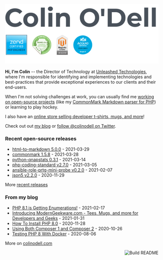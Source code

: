 ![](https://raw.githubusercontent.com/colinodell/colinodell/main/header.png)

**Hi, I'm Colin** -- the Director of Technology at [Unleashed Technologies](https://www.unleashed-technologies.com/), where I'm responsible for identifying and implementing technologies and best-practices that provide exceptional experiences to our clients and their end-users.

When I'm not solving challenges at work, you can usually find me [working on open-source projects](https://www.colinodell.com/projects) (like my [CommonMark Markdown parser for PHP](https://github.com/thephpleague/commonmark#leaguecommonmark)) or learning to play hockey.

I also have an [online store selling developer t-shirts, mugs, and more](https://moderngeekware.com/)!

Check out out [my blog](https://www.colinodell.com/blog) or [follow @colinodell on Twitter](https://twitter.com/colinodell).

### Recent open-source releases

<!-- recent_releases starts -->
* [html-to-markdown 5.0.0](https://github.com/thephpleague/html-to-markdown/releases/tag/5.0.0) - 2021-03-29
* [commonmark 1.5.8](https://github.com/thephpleague/commonmark/releases/tag/1.5.8) - 2021-03-28
* [python-qnapstats 0.3.1](https://github.com/colinodell/python-qnapstats/releases/tag/0.3.1) - 2021-03-14
* [php-coding-standard v2.7.0](https://github.com/unleashedtech/php-coding-standard/releases/tag/v2.7.0) - 2021-03-05
* [ansible-role-prtg-mini-probe v0.2.0](https://github.com/colinodell/ansible-role-prtg-mini-probe/releases/tag/v0.2.0) - 2021-02-07
* [json5 v2.2.0](https://github.com/colinodell/json5/releases/tag/v2.2.0) - 2020-11-29
<!-- recent_releases ends -->
More [recent releases](https://github.com/colinodell/colinodell/blob/main/releases.md)

### From my blog

<!-- blog starts -->
* [PHP 8.1 is Getting Enumerations!](https://www.colinodell.com/blog/202102/php-81-getting-enumerations) - 2021-02-17
* [Introducing ModernGeekware.com - Tees, Mugs, and more for Developers and Geeks](https://www.colinodell.com/blog/202101/introducing-moderngeekwarecom-tees-mugs-and-more-developers-and-geeks) - 2021-01-31
* [How To Install PHP 8.0](https://www.colinodell.com/blog/202011/how-install-php-80) - 2020-11-28
* [Using Both Composer 1 and Composer 2](https://www.colinodell.com/blog/202010/using-both-composer-1-and-composer-2) - 2020-10-26
* [Testing PHP 8 With Docker](https://www.colinodell.com/blog/202008/testing-php-8-with-docker) - 2020-08-06
<!-- blog ends -->
More on [colinodell.com](https://www.colinodell.com/)

<a href="https://github.com/colinodell/colinodell/actions"><img src="https://github.com/colinodell/colinodell/workflows/Build%20README/badge.svg" align="right" alt="Build README"></a>
